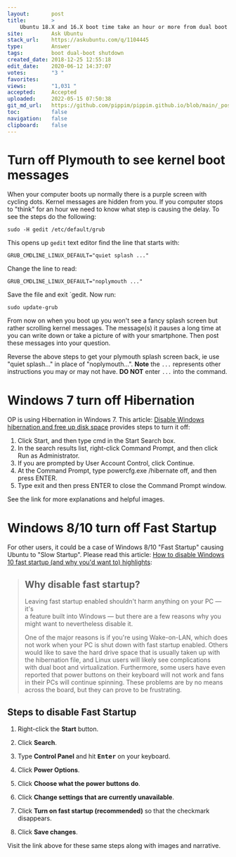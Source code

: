 ```yaml
---
layout:       post
title:        >
    Ubuntu 18.X and 16.X boot time take an hour or more from dual boot laptop
site:         Ask Ubuntu
stack_url:    https://askubuntu.com/q/1104445
type:         Answer
tags:         boot dual-boot shutdown
created_date: 2018-12-25 12:55:18
edit_date:    2020-06-12 14:37:07
votes:        "3 "
favorites:    
views:        "1,031 "
accepted:     Accepted
uploaded:     2022-05-15 07:50:38
git_md_url:   https://github.com/pippim/pippim.github.io/blob/main/_posts/2018/2018-12-25-Ubuntu-18.X-and-16.X-boot-time-take-an-hour-or-more-from-dual-boot-laptop.md
toc:          false
navigation:   false
clipboard:    false
---
```


# Turn off Plymouth to see kernel boot messages

When your computer boots up normally there is a purple screen with cycling dots. Kernel messages are hidden from you. If you computer stops to "think" for an hour we need to know what step is causing the delay. To see the steps do the following:

``` 
sudo -H gedit /etc/default/grub
```

This opens up `gedit` text editor find the line that starts with:

``` 
GRUB_CMDLINE_LINUX_DEFAULT="quiet splash ..."
```

Change the line to read:

``` 
GRUB_CMDLINE_LINUX_DEFAULT="noplymouth ..."
```

Save the file and exit `gedit. Now run:

``` 
sudo update-grub
```

From now on when you boot up you won't see a fancy splash screen but rather scrolling kernel messages. The message(s) it pauses a long time at you can write down or take a picture of with your smartphone. Then post these messages into your question.

Reverse the above steps to get your plymouth splash screen back, ie use "quiet splash..." in place of "noplymouth...". **Note** the `...` represents other instructions you may or may not have. **DO NOT** enter `...` into the command.

# Windows 7 turn off Hibernation

OP is using Hibernation in Windows 7. This article: [Disable Windows hibernation and free up disk space][1] provides steps to turn it off:

1. Click Start, and then type cmd in the Start Search box.
2. In the search results list, right-click Command Prompt, and then click Run as Administrator.
3. If you are prompted by User Account Control, click Continue.
4. At the Command Prompt, type powercfg.exe /hibernate off, and then press ENTER.
5. Type exit and then press ENTER to close the Command Prompt window.

See the link for more explanations and helpful images.

# Windows 8/10 turn off Fast Startup
For other users, it could be a case of Windows 8/10 "Fast Startup" causing Ubuntu to "Slow Startup". Please read this article: [How to disable Windows 10 fast startup (and why you'd want to) highlights][2]:

> ## Why disable fast startup?  
>   
> Leaving fast startup enabled shouldn't harm anything on your PC — it's  
> a feature built into Windows — but there are a few reasons why you  
> might want to nevertheless disable it.  
>   
> One of the major reasons is if you're using Wake-on-LAN, which does  
> not work when your PC is shut down with fast startup enabled. Others  
> would like to save the hard drive space that is usually taken up with  
> the hibernation file, and Linux users will likely see complications  
> with dual boot and virtualization. Furthermore, some users have even  
> reported that power buttons on their keyboard will not work and fans  
> in their PCs will continue spinning. These problems are by no means  
> across the board, but they can prove to be frustrating.  

## Steps to disable Fast Startup

1. Right-click the **Start** button.

2. Click **Search**.

3. Type **Control Panel** and hit <kbd>**Enter**</kbd> on your keyboard.

4. Click **Power Options**.

5. Click **Choose what the power buttons do**.

6. Click **Change settings that are currently unavailable**.

7. Click **Turn on fast startup (recommended)** so that the checkmark disappears.

8. Click **Save changes**.

Visit the link above for these same steps along with images and narrative.


  [1]: https://www.geeksinphoenix.com/blog/post/2011/07/28/Disable-Windows-hibernation-and-free-up-disk-space.aspx
  [2]: https://www.windowscentral.com/how-disable-windows-10-fast-startup
